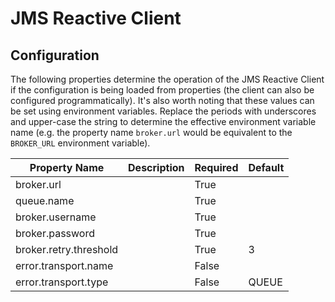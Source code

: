 # JMS Reactive Client

## Configuration

The following properties determine the operation of the JMS Reactive Client
if the configuration is being loaded from properties (the client can also be
configured programmatically).  It's also worth noting that these values can
be set using environment variables.  Replace the periods with underscores and
upper-case the string to determine the effective environment variable name
(e.g. the property name ``broker.url`` would be equivalent to the
``BROKER_URL`` environment variable).

| Property Name          | Description                   | Required | Default |
| ---------------------- | ----------------------------- | -------- |-------- |
| broker.url             |                               | True     |         |
| queue.name             |                               | True     |         |
| broker.username        |                               | True     |         |
| broker.password        |                               | True     |         |
| broker.retry.threshold |                               | True     | 3       |
| error.transport.name   |                               | False    |         |
| error.transport.type   |                               | False    | QUEUE   |
